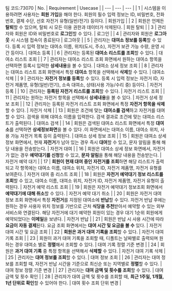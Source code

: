팀 코드:73070
| No. | Requirement | Usecase |
| --- | --- | --- |
| 1 | 시스템을 이용하려면 사용자는 **회원 가입**을 해야 한다. 회원의 필수 입력 정보는 ID, 비밀번호, 전화번호, 결제 수단, 선호 자전거 유형(일반/전기) 등이다.  | 회원가입 |
| 2 | 회원은 언제든 **탈퇴**할 수 있으며, 탈퇴 시 모든 이용 권한과 데이터가 삭제된다. | 회원 탈퇴 |
| 3 | 관리자와 회원은 ID와 비밀번호로 **로그인**할 수 있다. | 로그인 |
| 4 | 관리자와 회원은 **로그아웃** 시 시스템 접속이 종료된다 | 로그아웃 |
| 5 | 관리자는 **대여소 정보를 등록**할 수 있다. 등록 시 입력 정보는 대여소 이름, 위치(도시, 주소), 자전거 보관 가능 수량, 운영 시간 등이다.  | 대여소 등록 |
| 6 | 관리자는 등록된 **대여소 리스트를 조회**할 수 있다.  | 대여소 리스트 조회 |
| 7 | 관리자는 대여소 리스트 조회 화면에서 원하는 대여소 항목을 선택하면 등록시 입력한 **상세내용**을 볼 수 있다.  | 대여소 상세 정보 조회 |
| 8 | 관리자는 대여소 리스트 조회 화면에서 특정 **대여소** 항목을 선택해서 **삭제**할 수 있다. | 대여소 삭제 |
| 9 | 관리자는 **자전거 정보를 등록**할 수 있다. 등록 시 입력 정보는 자전거 ID, 자전거 제품명, 유형(일반/전기), 소속 대여소, 상태(사용 가능/수리 중) 등이다. | 자전거 등록 |
| 10 | 관리자는 **등록된 자전거 리스트를 조회**할 수  있다. | 자전거 리스트 조회 |
| 11 | 관리자는 원하는 자전거 항목을 선택해서 **상세내용**을 볼 수 있다. | 자전거 상세 정보 조회 |
| 12 | 관리자는 등록된 자전거 리스트 조회 화면에서 특정 **자전거 항목을 삭제**할 수 있다. | 자전거 삭제 |
| 13 | 회원은 조건에 맞는 **대여소를 검색**하고 자전거를 대여할 수 있다. 검색을 위해 대여소 이름을 입력한다. 검색 결과로 조건에 맞는 대여소 리스트가 출력된다. | 대여소 검색 |
| 14 | 회원은 검색된 대여소 리스트 화면에서 특정 **대여소**를 선택하면 **상세정보화면**을 볼 수 있다 .이 화면에서는 대여소 이름, 대여소 위치, 사용 가능 자전거 목록 등이 출력된다.  | 대여소 상세 정보 조회  |
| 15 | 회원은 대여소 상세 정보 화면에서, 현재 **자전거**가 남아 있는 경우 즉시 **대여**할 수 있고, 문자 알림을 통해 해당 내용을 전송받는다. | 자전거 대여 |
| 16 | 회원은 대여소 상세 정보 화면에서, 자전거가 없는 경우 **예약대기를 신청**할 수 있고, **문자 알림**을 통해 해당 내용을 전송받는다. | 자전거 예약 대기  |
| 17 | **회원이 현재 대여 중인 자전거를 조회**하면 해당 리스트가 출력되고 각 항목에는 대여소 이름, 대여소 위치, 자전거 ID, 자전거 제품명, 자전거 유형를 보여준다. | 자전거 대여 중 리스트 조회 |
| 18 | 회원은 **자전거 예약대기 정보 리스트를 조회**할 수 있고, 대여소 이름, 대여소 위치, 자전거 ID, 자전거 제품명, 자전거 유형이 출력된다. | 자전거 예약 리스트 조회 |
| 19 | 회원은 자전거 예약대기 정보조회 화면에서 **예약대기에 대해 취소**할 수 있다. | 자전거 예약 대기 취소 |
| 20 | 회원은 자전거 대여 정보 조회 화면에서 특정 **자전거**를 지정된 대여소에 **반납**할 수 있다. 자전거 반납 후에는 원하는 경우 사용자 위치 정보를 기반으로 근처 **식당을 추천**받아서 예약할 수 있는 외부 서비스와 연결된다. 해당 자전거에 대기 예약한 회원이 있는 경우 대기 1순위 회원에게 예약되었다는 **이메일**을 보낸다. | 자전거 반납 |
| 21 | 회원은 반납 시 사용 시간에 따라 **요금이 자동 결제**된다. 요금 조회 화면에서는 **대여 시간 및 요금을 볼 수** 있다. | 자전거 대여 시간 및 요금 조회 |
| 22 | **회원은 과거 대여 기록을 조회**할 수 있다.  | 자전거 대여 기록 조회 |
| 23 | 회원이 과거 대여 기록을 조회할 때, 디폴트는 날짜별로 출력되며 원하는 경우 대여소 별로 **정렬**해서 조회할 수 있다.  | 대여 기록 정렬 기준 변경 |
| 24 | 회원은 **과거 대여 기록** 중 특정 항목을 선택해서 **삭제할** 수 있다. | 자전거 대여 기록 삭제 |
| 25 | 관리자는 **대여 정보를 조회**할 수 있다. | 대여 정보 조회 |
| 26 | 관리자는 대여 정보를 조회할 때, 자전거 반납 시간을 기준으로 최신순 또는 지역별로 **정렬**할 수 있다. | 대여 정보 정렬 기준 변경 |
| 27 | 관리자는 **대여 금액 및 횟수를 조회**할 수 있다. | 대여 금액 및 횟수 확인 |
| 28 | 관리자가 대여 금액 및 횟수를 조회할 때, **최근 1주일, 1개월, 1년 단위로 확인**할 수 있어야 한다. | 대여 횟수 조회 단위 변경  |
